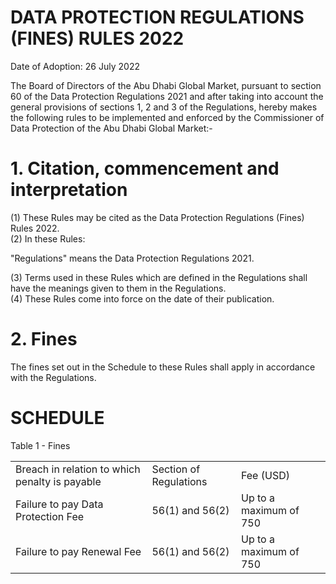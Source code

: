 # DATA PROTECTION REGULATIONS (FINES) RULES 2022

Date of Adoption: 26 July 2022

The Board of Directors of the Abu Dhabi Global Market, pursuant to section 60 of the Data Protection Regulations 2021 and after taking into account the general provisions of sections 1, 2 and 3 of the Regulations, hereby makes the following rules to be implemented and enforced by the Commissioner of Data Protection of the Abu Dhabi Global Market:-

# 1. Citation, commencement and interpretation

(1) These Rules may be cited as the Data Protection Regulations (Fines) Rules 2022.  
(2) In these Rules:

"Regulations" means the Data Protection Regulations 2021.

(3) Terms used in these Rules which are defined in the Regulations shall have the meanings given to them in the Regulations.  
(4) These Rules come into force on the date of their publication.

# 2. Fines

The fines set out in the Schedule to these Rules shall apply in accordance with the Regulations.

# SCHEDULE

Table 1 - Fines  

<table><tr><td>Breach in relation to which penalty is payable</td><td>Section of Regulations</td><td>Fee (USD)</td></tr><tr><td>Failure to pay Data Protection Fee</td><td>56(1) and 56(2)</td><td>Up to a maximum of 750</td></tr><tr><td>Failure to pay Renewal Fee</td><td>56(1) and 56(2)</td><td>Up to a maximum of 750</td></tr></table>